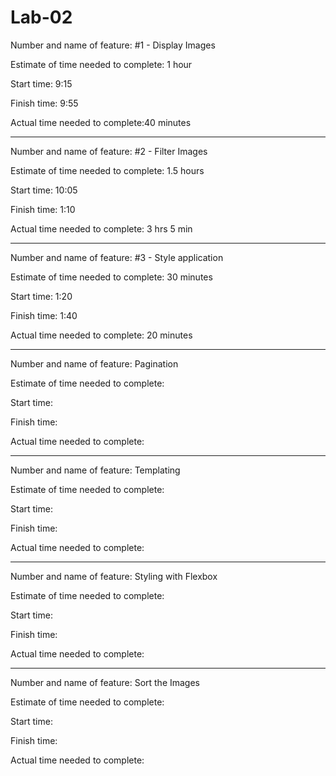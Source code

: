 # Lab-02

Number and name of feature: #1 - Display Images

Estimate of time needed to complete: 1 hour

Start time: 9:15

Finish time: 9:55

Actual time needed to complete:40 minutes
_______________________________________________________

Number and name of feature: #2 - Filter Images

Estimate of time needed to complete: 1.5 hours

Start time: 10:05

Finish time: 1:10

Actual time needed to complete: 3 hrs 5 min
_______________________________________________________

Number and name of feature: #3 - Style application

Estimate of time needed to complete: 30 minutes

Start time: 1:20

Finish time: 1:40

Actual time needed to complete: 20 minutes
_______________________________________________________

Number and name of feature: Pagination

Estimate of time needed to complete: 

Start time: 

Finish time: 

Actual time needed to complete:
_______________________________________________________

Number and name of feature: Templating

Estimate of time needed to complete: 

Start time: 

Finish time: 

Actual time needed to complete:
_______________________________________________________

Number and name of feature: Styling with Flexbox

Estimate of time needed to complete: 

Start time: 

Finish time: 

Actual time needed to complete:
_______________________________________________________

Number and name of feature: Sort the Images

Estimate of time needed to complete: 

Start time: 

Finish time: 

Actual time needed to complete: